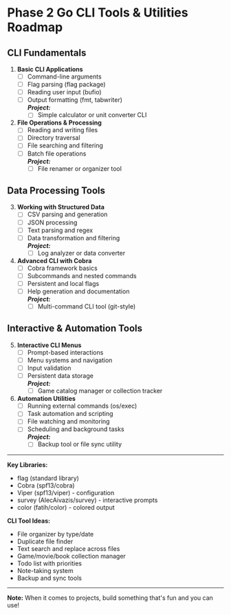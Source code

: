 # Phase 2 Go CLI Tools & Utilities Roadmap

## CLI Fundamentals

1. **Basic CLI Applications**
   - [ ] Command-line arguments
   - [ ] Flag parsing (flag package)
   - [ ] Reading user input (bufio)
   - [ ] Output formatting (fmt, tabwriter)<br>
         ***Project:***
     - [ ] Simple calculator or unit converter CLI

2. **File Operations & Processing**
   - [ ] Reading and writing files
   - [ ] Directory traversal
   - [ ] File searching and filtering
   - [ ] Batch file operations<br>
         ***Project:***
     - [ ] File renamer or organizer tool

## Data Processing Tools

3. **Working with Structured Data**
   - [ ] CSV parsing and generation
   - [ ] JSON processing
   - [ ] Text parsing and regex
   - [ ] Data transformation and filtering<br>
         ***Project:***
     - [ ] Log analyzer or data converter

4. **Advanced CLI with Cobra**
   - [ ] Cobra framework basics
   - [ ] Subcommands and nested commands
   - [ ] Persistent and local flags
   - [ ] Help generation and documentation<br>
         ***Project:***
     - [ ] Multi-command CLI tool (git-style)

## Interactive & Automation Tools

5. **Interactive CLI Menus**
   - [ ] Prompt-based interactions
   - [ ] Menu systems and navigation
   - [ ] Input validation
   - [ ] Persistent data storage<br>
         ***Project:***
     - [ ] Game catalog manager or collection tracker

6. **Automation Utilities**
   - [ ] Running external commands (os/exec)
   - [ ] Task automation and scripting
   - [ ] File watching and monitoring
   - [ ] Scheduling and background tasks<br>
         ***Project:***
     - [ ] Backup tool or file sync utility
---

**Key Libraries:**
- flag (standard library)
- Cobra (spf13/cobra)
- Viper (spf13/viper) - configuration
- survey (AlecAivazis/survey) - interactive prompts
- color (fatih/color) - colored output

**CLI Tool Ideas:**
- File organizer by type/date
- Duplicate file finder
- Text search and replace across files
- Game/movie/book collection manager
- Todo list with priorities
- Note-taking system
- Backup and sync tools

---

**Note:** When it comes to projects, build something that's fun and you can use!

